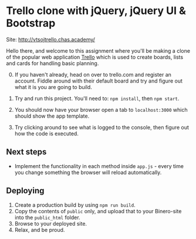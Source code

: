 # Trello clone with jQuery, jQuery UI & Bootstrap

Site: http://vtsojtrello.chas.academy/

Hello there, and welcome to this assignment where you'll be making a clone
of the popular web application [Trello](https://trello.com) which is used to
create boards, lists and cards for handling basic planning.

0. If you haven't already, head on over to trello.com and register an account.
   Fiddle around with their default board and try and figure out what it is you
   are going to build.

1. Try and run this project. You'll need to: `npm install`, then `npm start`.
2. You should now have your browser open a tab to `localhost:3000` which should show the app template.
3. Try clicking around to see what is logged to the console, then figure out how the code is executed.

## Next steps
- Implement the functionality in each method inside `app.js` - every time you change something the browser will reload automatically.

## Deploying

1. Create a production build by using `npm run build`.
2. Copy the contents of `public` only, and upload that to your Binero-site into the `public_html` folder.
3. Browse to your deployed site.
4. Relax, and be proud.
